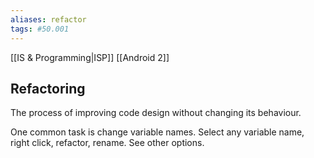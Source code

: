 ```yaml
---
aliases: refactor
tags: #50.001
---
```

[[IS & Programming|ISP]]
[[Android 2]]

## Refactoring
The process of improving code design without changing its behaviour.

One common task is change variable names. Select any variable name, right click, refactor, rename.
See other options.